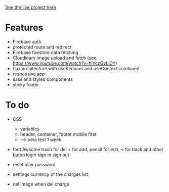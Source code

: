 [See the live project here](https://fair-refund.netlify.com)

# Features

- Firebase auth
- protected route and redirect
- Firebase firestore data fetching
- Cloudinary image upload and fetch (see https://www.youtube.com/watch?v=hlYczGvLlDY)
- flux architecture with useReducer and useContext combined
- responsive app
- sass and styled components
- sticky footer

# To do

- CSS

  - variables
  - header, container, footer mobile first
  - --> beta test 1 week

- font Awsome trash for del + for add, pencil for edit, < for back and other buton login sign in sign out

- reset user password

- settings currency of the charges list

- del image when del charge
